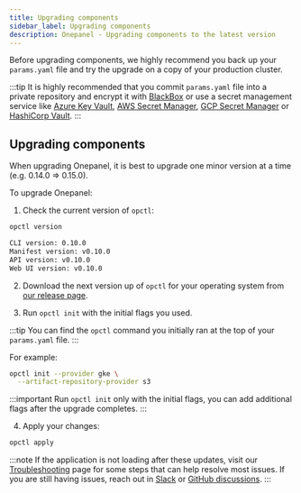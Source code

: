 ```yaml
---
title: Upgrading components
sidebar_label: Upgrading components
description: Onepanel - Upgrading components to the latest version
---
```


Before upgrading components, we highly recommend you back up your `params.yaml` file and try the upgrade on a copy of your production cluster.

:::tip
It is highly recommended that you commit `params.yaml` file into a private repository and encrypt it with [BlackBox](https://github.com/StackExchange/blackbox) or use a secret management service like [Azure Key Vault](https://docs.microsoft.com/en-us/azure/key-vault/), [AWS Secret Manager](https://aws.amazon.com/secrets-manager/), [GCP Secret Manager](https://cloud.google.com/secret-manager) or [HashiCorp Vault](https://www.vaultproject.io/).
:::

## Upgrading components

When upgrading Onepanel, it is best to upgrade one minor version at a time (e.g. 0.14.0 => 0.15.0).

To upgrade Onepanel:

1. Check the current version of `opctl`:

  ```bash {3}
  opctl version

  CLI version: 0.10.0
  Manifest version: v0.10.0
  API version: v0.10.0
  Web UI version: v0.10.0
  ```

2. Download the next version up of `opctl` for your operating system from [our release page](https://github.com/onepanelio/core/releases).

3. Run `opctl init` with the initial flags you used.

  :::tip
  You can find the `opctl` command you initially ran at the top of your `params.yaml` file.
  :::

  For example:

  ```bash
  opctl init --provider gke \
    --artifact-repository-provider s3
  ```

  :::important
  Run `opctl init` only with the initial flags, you can add additional flags after the upgrade completes.
  :::

4. Apply your changes:

  ```bash
  opctl apply
  ```

  :::note
  If the application is not loading after these updates, visit our [Troubleshooting](/docs/deployment/troubleshooting/overview) page for some steps that can help resolve most issues. If you are still having issues, reach out in [Slack](https://join.slack.com/t/onepanel-ce/shared_invite/zt-eyjnwec0-nLaHhjif9Y~gA05KuX6AUg) or [GitHub discussions](https://github.com/onepanelio/core/discussions).
  :::